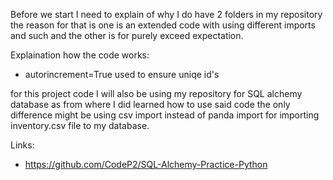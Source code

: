 Before we start I need to explain of why I do have 2 folders in my repository the reason for that is one is an extended code with using different imports and such and the other is for purely exceed expectation.

Explaination how the code works:
- autorincrement=True used to ensure uniqe id's 


for this project code I will also be using my repository for SQL alchemy database as from where I did learned how to use said code the only difference might be using csv import instead of panda import for importing inventory.csv file to my database.

Links: 
- https://github.com/CodeP2/SQL-Alchemy-Practice-Python
